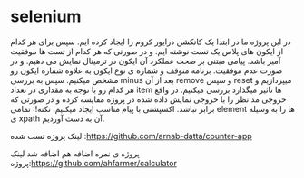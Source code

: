 # selenium
در این پروژه ما در ابتدا یک کانکشن درایور کروم را ایجاد کرده ایم.
سپس برای هر کدام از ایکون های پلاس یک تست نوشته ایم. و در صورتی که هر کدام از تست ها موفقیت آمیز باشد. پیامی مبتنی بر صحت عملکرد آن ایکون در ترمینال نمایش می دهیم.
و در صورت عدم موفقیت. برنامه متوقف و شماره ی نوع ایکون به علاوه شماره ایکون رو مشخص میکنیم.
سپس به بررسی minus بعد از آن remove و سپس reset میپردازیم و هر کدام رو با توجه به مقداری در تعداد item ها تاثیر میگذارد بررسی میکنیم. در واقع خروجی مد نظر را با خروجی نمایش داده شده در پروژه مقایسه کرده و در صورتی که برابر نباشد. اکسپشنی با پیام مناسب ایجاد میکنیم.
نکته!: تمامی element ها را به وسیله ی xpath آن به دست آوردیم.


لینک پروژه تست شده :‌https://github.com/arnab-datta/counter-app


پروژه ی نمره اضافه هم اضافه شد
لینک پروژه:https://github.com/ahfarmer/calculator
